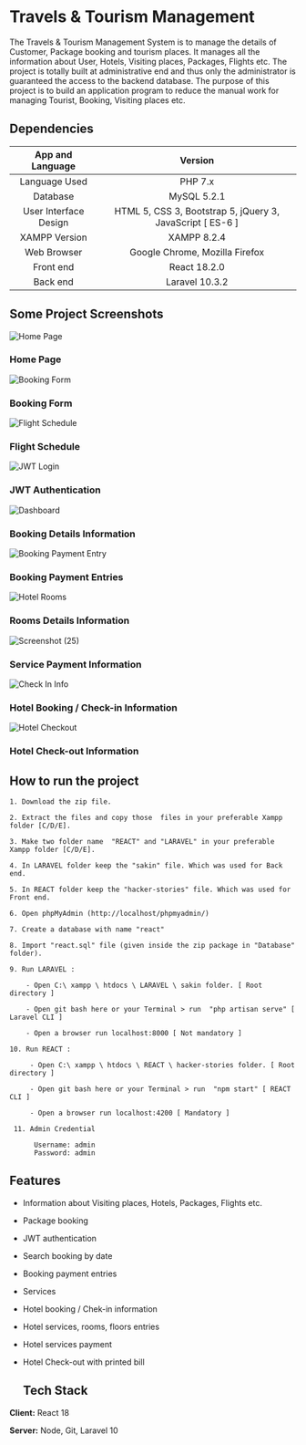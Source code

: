 # Travels & Tourism Management

The Travels & Tourism Management System is to manage the details of Customer, Package booking and tourism places. It manages all the information about User, Hotels, Visiting places, Packages, Flights etc. The project is totally built at administrative end and thus only the administrator is guaranteed the access to the backend database. The purpose of this project is to build an application program to reduce the manual work for managing Tourist, Booking, Visiting places etc.

## Dependencies

| App and Language        | Version                                                     |
| :------:                | :------:                                                    |
| Language Used           |PHP 7.x                                                      |
| Database                | MySQL 5.2.1                                                 |
| User Interface Design   | HTML 5, CSS 3, Bootstrap 5, jQuery 3, JavaScript [ ES-6 ]   |
| XAMPP Version           | XAMPP 8.2.4                                                 |
| Web Browser             | Google Chrome, Mozilla Firefox                              |
| Front end               | React 18.2.0                                                |
| Back end                | Laravel 10.3.2                                              |

## Some Project Screenshots

![Home Page](https://github.com/ShohrabSakin/Travels-and-Tourism-with-React-and-CodeIgniter/assets/162773557/56fa4c3f-9b08-4dbd-8016-1493e7b49ff5)

### Home Page

![Booking Form](https://github.com/ShohrabSakin/Travels-and-Tourism-with-React-and-CodeIgniter/assets/162773557/39133807-cbf0-446e-bbfc-32f95c1a3e3f)

### Booking Form

![Flight Schedule](https://github.com/ShohrabSakin/Travels-and-Tourism-with-React-and-CodeIgniter/assets/162773557/1241c912-9f6a-4b44-b9cb-caed1030dd2b)

### Flight Schedule

![JWT Login](https://github.com/ShohrabSakin/Travels-and-Tourism-with-React-and-CodeIgniter/assets/162773557/44874b49-550c-489f-be3b-da1b42488a73)

### JWT Authentication

![Dashboard](https://github.com/ShohrabSakin/Travels-and-Tourism-with-React-and-CodeIgniter/assets/162773557/dd67609e-8a56-4c7e-b085-6103f6e7e564)

### Booking Details Information

![Booking Payment Entry](https://github.com/ShohrabSakin/Travels-and-Tourism-with-React-and-CodeIgniter/assets/162773557/9b817058-3832-4f88-83e1-6892aa19063c)

### Booking Payment Entries

![Hotel Rooms](https://github.com/ShohrabSakin/Travels-and-Tourism-with-React-and-CodeIgniter/assets/162773557/79f88c71-bd77-49b6-8cf6-b41a6413c323)

### Rooms Details Information

![Screenshot (25)](https://github.com/ShohrabSakin/Travels-and-Tourism-with-React-and-CodeIgniter/assets/162773557/f23a31ca-08f4-4eb5-a368-8ba606862a01)

### Service Payment Information

![Check In Info](https://github.com/ShohrabSakin/Travels-and-Tourism-with-React-and-CodeIgniter/assets/162773557/65f55156-ab98-4cba-b942-760b9d63e39f)

### Hotel Booking / Check-in Information

![Hotel Checkout ](https://github.com/ShohrabSakin/Travels-and-Tourism-with-React-and-CodeIgniter/assets/162773557/d6774f49-84b1-4702-9125-b2df68e2d0aa)

### Hotel Check-out Information


   ## How to run the project
    1. Download the zip file.

    2. Extract the files and copy those  files in your preferable Xampp folder [C/D/E].

    3. Make two folder name  "REACT" and "LARAVEL" in your preferable Xampp folder [C/D/E].
    
    4. In LARAVEL folder keep the "sakin" file. Which was used for Back end.

    5. In REACT folder keep the "hacker-stories" file. Which was used for Front end.

    6. Open phpMyAdmin (http://localhost/phpmyadmin/)

    7. Create a database with name "react" 

    8. Import "react.sql" file (given inside the zip package in "Database" folder).

    9. Run LARAVEL :
    
        - Open C:\ xampp \ htdocs \ LARAVEL \ sakin folder. [ Root directory ]

        - Open git bash here or your Terminal > run  "php artisan serve" [ Laravel CLI ]

        - Open a browser run localhost:8000 [ Not mandatory ]

    10. Run REACT :

         - Open C:\ xampp \ htdocs \ REACT \ hacker-stories folder. [ Root directory ]

         - Open git bash here or your Terminal > run  "npm start" [ REACT CLI ]

         - Open a browser run localhost:4200 [ Mandatory ]

     11. Admin Credential

          Username: admin
          Password: admin


## Features

- Information about Visiting places, Hotels, Packages, Flights etc.
- Package booking
- JWT authentication
- Search booking by date 
- Booking payment entries
- Services
- Hotel booking / Chek-in information 
- Hotel services, rooms, floors entries
- Hotel services payment 
- Hotel Check-out with printed bill

  ## Tech Stack

**Client:** React 18

**Server:** Node, Git, Laravel 10

